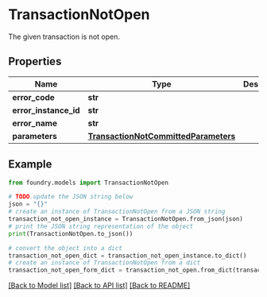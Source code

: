 # TransactionNotOpen

The given transaction is not open.

## Properties

Name | Type | Description | Notes
------------ | ------------- | ------------- | -------------
**error_code** | **str** |  |
**error_instance_id** | **str** |  | \[optional\]
**error_name** | **str** |  |
**parameters** | [**TransactionNotCommittedParameters**](TransactionNotCommittedParameters.md) |  |

## Example

```python
from foundry.models import TransactionNotOpen

# TODO update the JSON string below
json = "{}"
# create an instance of TransactionNotOpen from a JSON string
transaction_not_open_instance = TransactionNotOpen.from_json(json)
# print the JSON string representation of the object
print(TransactionNotOpen.to_json())

# convert the object into a dict
transaction_not_open_dict = transaction_not_open_instance.to_dict()
# create an instance of TransactionNotOpen from a dict
transaction_not_open_form_dict = transaction_not_open.from_dict(transaction_not_open_dict)
```

[\[Back to Model list\]](../README.md#documentation-for-models) [\[Back to API list\]](../README.md#documentation-for-api-endpoints) [\[Back to README\]](../README.md)
